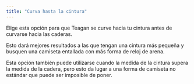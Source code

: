 ```yaml
---
title: "Curva hasta la cintura"
---
```


Elige esta opción para que Teagan se curve hacia tu cintura antes de curvarse hacia las caderas.

Esto dará mejores resultados a las que tengan una cintura más pequeña y busquen una camiseta entallada con más forma de reloj de arena.

Esta opción también puede utilizarse cuando la medida de la cintura supera la medida de la cadera, pero esto da lugar a una forma de camiseta no estándar que puede ser imposible de poner.

